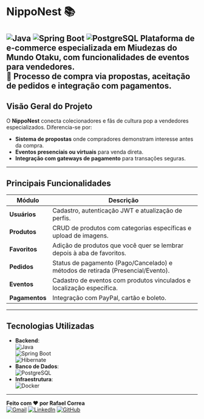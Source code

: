 # NippoNest 📚
![Java](https://img.shields.io/badge/Java-17-red)
![Spring Boot](https://img.shields.io/badge/Spring_Boot-3.1-green)
![PostgreSQL](https://img.shields.io/badge/PostgreSQL-15-blue)
Plataforma de e-commerce especializada em **Miudezas do Mundo Otaku**, com funcionalidades de eventos para vendedores.  
🔐 Processo de compra via propostas, aceitação de pedidos e integração com pagamentos.
---
## Visão Geral do Projeto
O **NippoNest** conecta colecionadores e fãs de cultura pop a vendedores especializados. Diferencia-se por:
- **Sistema de propostas** onde compradores demonstram interesse antes da compra.
- **Eventos presenciais ou virtuais** para venda direta.
- **Integração com gateways de pagamento** para transações seguras.
---
## Principais Funcionalidades
| Módulo         | Descrição                                                                  |
|----------------|---------------------------------------------------------------------------|
| **Usuários**   | Cadastro, autenticação JWT e atualização de perfis.          |
| **Produtos**   | CRUD de produtos com categorias específicas e upload de imagens.         |
| **Favoritos**  | Adição de produtos que você quer se lembrar depois à aba de favoritos.  |
| **Pedidos**    | Status de pagamento (Pago/Cancelado) e métodos de retirada (Presencial/Evento). |
| **Eventos**    | Cadastro de eventos com produtos vinculados e localização específica.    |
| **Pagamentos** | Integração com PayPal, cartão e boleto.              |
---
## Tecnologias Utilizadas
- **Backend**:  
  ![Java](https://img.shields.io/badge/-Java%2017-007396?logo=java)  
  ![Spring Boot](https://img.shields.io/badge/-Spring%20Boot%203.1-6DB33F?logo=spring)  
  ![Hibernate](https://img.shields.io/badge/-Hibernate-59666C?logo=hibernate)  
- **Banco de Dados**:  
  ![PostgreSQL](https://img.shields.io/badge/-PostgreSQL%2015-4169E1?logo=postgresql)  
- **Infraestrutura**:  
  ![Docker](https://img.shields.io/badge/-Docker-2496ED?logo=docker)  
---
**Feito com ❤️ por Rafael Correa**  
[![Gmail](https://img.shields.io/badge/Gmail-D14836?style=flat&logo=gmail&logoColor=white)](mailto:rafaeldev3590@gmail.com)
[![LinkedIn](https://img.shields.io/badge/LinkedIn-0077B5?style=flat&logo=linkedin&logoColor=white)](https://www.linkedin.com/in/rafael-correa-a55134237/)
[![GitHub](https://img.shields.io/badge/GitHub-100000?style=flat&logo=github&logoColor=white)](https://github.com/Coder-Rafael)
